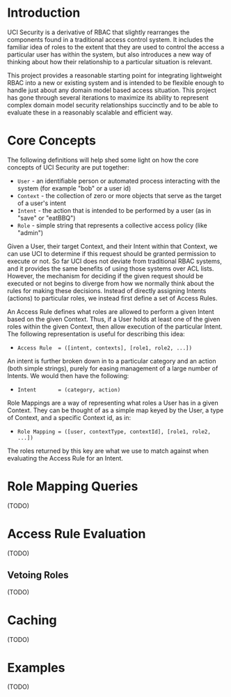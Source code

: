 Introduction
========

UCI Security is a derivative of RBAC that slightly rearranges the components
found in a traditional access control system.  It includes the familiar idea of
roles to the extent that they are used to control the access a particular user
has within the system, but also introduces a new way of thinking about how their
relationship to a particular situation is relevant.

This project provides a reasonable starting point for integrating lightweight
RBAC into a new or existing system and is intended to be flexible enough to
handle just about any domain model based access situation.  This project has
gone through several iterations to maximize its ability to represent complex
domain model security relationships succinctly and to be able to evaluate these
in a reasonably scalable and efficient way.

Core Concepts
========

The following definitions will help shed some light on how the core concepts of
UCI Security are put together: 

* `User` - an identifiable person or automated process interacting with the system (for example "bob" or a user id)
* `Context` - the collection of zero or more objects that serve as the target of a user's intent
* `Intent` - the action that is intended to be performed by a user (as in "save" or "eatBBQ")
* `Role` - simple string that represents a collective access policy (like "admin")

Given a User, their target Context, and their Intent within that Context, we can
use UCI to determine if this request should be granted permission to execute or
not.  So far UCI does not deviate from traditional RBAC systems, and it provides
the same benefits of using those systems over ACL lists.  However, the mechanism
for deciding if the given request should be executed or not begins to diverge
from how we normally think about the rules for making these decisions.  Instead
of directly assigning Intents (actions) to particular roles, we instead first
define a set of Access Rules.

An Access Rule defines what roles are allowed to perform a given Intent based
on the given Context. Thus, if a User holds at least one of the given roles
within the given Context, then allow execution of the particular Intent. The
following representation is useful for describing this idea:

* `Access Rule  = ([intent, contexts], [role1, role2, ...])`

An intent is further broken down in to a particular category and an action (both
simple strings), purely for easing management of a large number of Intents. We
would then have the following:

* `Intent       = (category, action)`

Role Mappings are a way of representing what roles a User has in a given
Context.  They can be thought of as a simple map keyed by the User, a type of
Context, and a specific Context id, as in:

* `Role Mapping = ([user, contextType, contextId], [role1, role2, ...])`

The roles returned by this key are what we use to match against when evaluating
the Access Rule for an Intent.


Role Mapping Queries
========
(TODO)

Access Rule Evaluation
========
(TODO)

Vetoing Roles
--------
(TODO)

Caching
========
(TODO)

Examples
========
(TODO)

